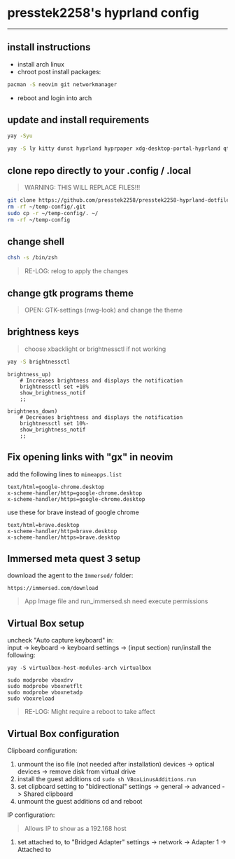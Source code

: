 # presstek2258's hyprland config

---

## install instructions

- install arch linux
- chroot post install packages:
```bash
pacman -S neovim git networkmanager
```
- reboot and login into arch

## update and install requirements

```bash
yay -Syu
```

```bash
yay -S ly kitty dunst hyprland hyprpaper xdg-desktop-portal-hyprland qt5-wayland qt6-wayland waybar wofi starship zsh zsh-syntax-highlighting zsh-autosuggestions zoxide neovim tmux pcloud-drive brave-bin htop ttf-jetbrains-mono ttf-font-awesome ttf-nerd-fonts-symbols ripgrep blueman jdk libreoffice-still neofetch npm xarchiver base-devel firewalld galculator ollama-rocm tailscale thunar tldr unrar unzip zip wget nwg-look network-manager-applet blueberry xboxdrv xpadneo-dkms ncdu wl-clipboard grim obs-studio slurp xwaylandvideobridge qogir-gtk-theme
```

## clone repo directly to your .config / .local

> WARNING: THIS WILL REPLACE FILES!!!

```bash
git clone https://github.com/presstek2258/presstek2258-hyprland-dotfiles.git ~/temp-config
rm -rf ~/temp-config/.git
sudo cp -r ~/temp-config/. ~/
rm -rf ~/temp-config
```

## change shell

```bash
chsh -s /bin/zsh
```

> RE-LOG: relog to apply the changes

## change gtk programs theme

> OPEN: GTK-settings (nwg-look) and change the theme

## brightness keys

> choose xbacklight or brightnessctl if not working

```bash
yay -S brightnessctl
```

```shell
brightness_up)
	# Increases brightness and displays the notification
	brightnessctl set +10%
	show_brightness_notif
	;;

brightness_down)
	# Decreases brightness and displays the notification
	brightnessctl set 10%-
	show_brightness_notif
	;;
```

## Fix opening links with "gx" in neovim

add the following lines to `mimeapps.list`

```
text/html=google-chrome.desktop
x-scheme-handler/http=google-chrome.desktop
x-scheme-handler/https=google-chrome.desktop
```

use these for brave instead of google chrome

```
text/html=brave.desktop
x-scheme-handler/http=brave.desktop
x-scheme-handler/https=brave.desktop
```

## Immersed meta quest 3 setup

download the agent to the `Immersed/` folder:

```
https://immersed.com/download
```
> App Image file and run_immersed.sh need execute permissions

## Virtual Box setup

uncheck "Auto capture keyboard" in:   
	input -> keyboard -> keyboard settings -> (input section)
run/install the following:

```
yay -S virtualbox-host-modules-arch virtualbox
```

```
sudo modprobe vboxdrv
sudo modprobe vboxnetflt
sudo modprobe vboxnetadp
sudo vboxreload
```
> RE-LOG: Might require a reboot to take affect

## Virtual Box configuration

Clipboard configuration:
1. unmount the iso file (not needed after installation)
   devices -> optical devices -> remove disk from virtual drive
2. install the guest additions cd
   `sudo sh VBoxLinusAdditions.run`
3. set clipboard setting to "bidirectional"
   settings -> general -> advanced -> Shared clipboard
4. unmount the guest additions cd and reboot

IP configuration:
> Allows IP to show as a 192.168 host
1. set attached to, to "Bridged Adapter"
   settings -> network -> Adapter 1 -> Attached to

